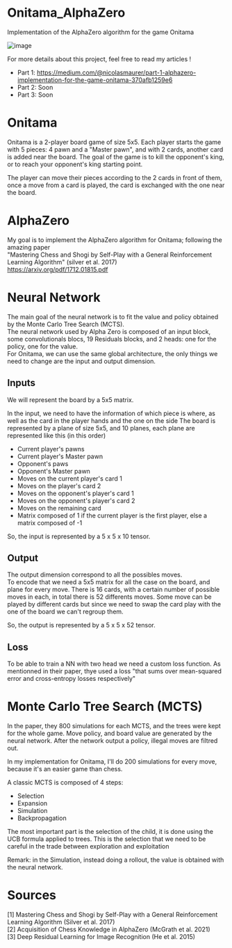 # Onitama_AlphaZero
Implementation of the AlphaZero algorithm for the game Onitama

![image](https://user-images.githubusercontent.com/62259863/151253760-b5abe21b-3f3d-45de-b0b0-4b97fea8cfbf.png)



For more details about this project, feel free to read my articles !   
- Part 1: https://medium.com/@nicolasmaurer/part-1-alphazero-implementation-for-the-game-onitama-370afb1259e6
- Part 2: Soon
- Part 3: Soon

# Onitama 
Onitama is a 2-player board game of size 5x5. 
Each player starts the game with 5 pieces: 4 pawn and a "Master pawn", and with 2 cards, another card is added near the board. 
The goal of the game is to kill the opponent's king, or to reach your opponent's king starting point.

The player can move their pieces according to the 2 cards in front of them, once a move from a card is played, the card is exchanged with the one near the board. 

# AlphaZero
My goal is to implement the AlphaZero algorithm for Onitama; following the amazing paper  
"Mastering Chess and Shogi by Self-Play with a General Reinforcement Learning Algorithm" (silver et al. 2017)   
https://arxiv.org/pdf/1712.01815.pdf  


# Neural Network

The main goal of the neural network is to fit the value and policy obtained by the Monte Carlo Tree Search (MCTS).  
The neural network used by Alpha Zero is composed of an input block, some convolutionals blocs, 19 Residuals blocks, and 2 heads: one for the policy, one for the value.  
For Onitama, we can use the same global architecture, the only things we need to change are the input and output dimension.  

## Inputs
We will represent the board by a 5x5 matrix. 

In the input, we need to have the information of which piece is where, as well as the card in the player hands and the one on the side
The board is represented by a plane of size 5x5, and 10 planes, each plane are represented like this (in this order)
- Current player's pawns
- Current player's Master pawn
- Opponent's paws
- Opponent's Master pawn
- Moves on the current player's card 1
- Moves on the player's card 2
- Moves on the opponent's player's card 1
- Moves on the opponent's player's card 2
- Moves on the remaining card
- Matrix composed of 1 if the current player is the first player, else a matrix composed of -1

So, the input is represented by a 5 x 5 x 10 tensor. 

## Output
The output dimension correspond to all the possibles moves.  
To encode that we need a 5x5 matrix for all the case on the board, and plane for every move. 
There is 16 cards, with a certain number of possible moves in each, in total there is 52 differents moves.
Some move can be played by different cards but since we need to swap the card play with the one of the board we can't regroup them. 

So, the output is represented by a 5 x 5 x 52 tensor. 

## Loss
To be able to train a NN with two head we need a custom loss function. As mentionned in their paper, thye used a loss "that sums over mean-squared error and cross-entropy losses respectively"


# Monte Carlo Tree Search (MCTS)
In the paper, they 800 simulations for each MCTS, and the trees were kept for the whole game.
Move policy, and board value are generated by the neural network. 
After the network output a policy, illegal moves are filtred out. 

In my implementation for Onitama, I'll do 200 simulations for every move, because it's an easier game than chess. 

A classic MCTS is composed of 4 steps:
- Selection
- Expansion
- Simulation
- Backpropagation

The most important part is the selection of the child, it is done using the UCB formula applied to trees. 
This is the selection that we need to be careful in the trade between exploration and exploitation

Remark: in the Simulation, instead doing a rollout, the value is obtained with the neural network. 

# Sources
[1] Mastering Chess and Shogi by Self-Play with a General Reinforcement Learning Algorithm (Silver et al. 2017)  
[2] Acquisition of Chess Knowledge in AlphaZero (McGrath et al. 2021)  
[3] Deep Residual Learning for Image Recognition (He et al. 2015)  
